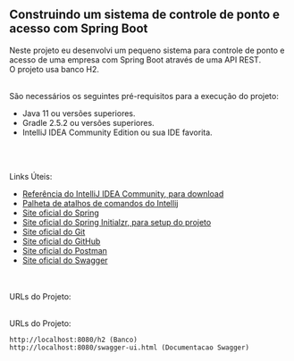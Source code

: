 ## Construindo um sistema de controle de ponto e acesso com Spring Boot

Neste projeto eu desenvolvi um pequeno sistema para controle de ponto e acesso de uma empresa com Spring Boot através de uma API REST.<br>
O projeto usa banco H2.
<br>
<br>


São necessários os seguintes pré-requisitos para a execução do projeto:

- Java 11 ou versões superiores.
- Gradle 2.5.2 ou versões superiores.
- IntelliJ IDEA Community Edition ou sua IDE favorita.
<br>
  
<br>

  
Links Úteis:
- [Referência do IntelliJ IDEA Community, para download](https://www.jetbrains.com/idea/download)
- [Palheta de atalhos de comandos do Intellij](https://resources.jetbrains.com/storage/products/intellij-idea/docs/IntelliJIDEA_ReferenceCard.pdf)
- [Site oficial do Spring](https://spring.io/)
- [Site oficial do Spring Initialzr, para setup do projeto](https://start.spring.io/)
- [Site oficial do Git](https://git-scm.com/)
- [Site oficial do GitHub](http://github.com/)
- [Site oficial do Postman](https://www.postman.com/)
- [Site oficial do Swagger](https://swagger.io/)



<br>
  
<br>
URLs do Projeto:
<br>
<br>

URLs do Projeto:

```
http://localhost:8080/h2 (Banco)
http://localhost:8080/swagger-ui.html (Documentacao Swagger)

```
